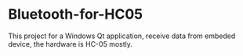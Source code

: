 # Bluetooth-for-HC05
This project for a Windows  Qt application, receive data from embeded device, the hardware is HC-05 mostly. 
